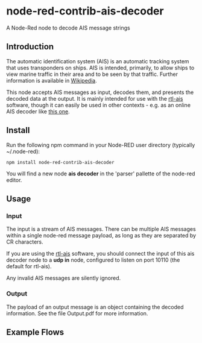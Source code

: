 # node-red-contrib-ais-decoder
A Node-Red node to decode AIS message strings

## Introduction
The automatic identification system (AIS) is an automatic tracking system that uses transponders on ships. AIS is intended, primarily, to allow ships to view marine traffic in their area and to be seen by that traffic. Further information is available in [Wikipedia](https://en.wikipedia.org/wiki/Automatic_identification_system).

This node accepts AIS messages as input, decodes them, and presents the decoded data at the output. It is mainly intended for use with the [rtl-ais](https://github.com/dgiardini/rtl-ais) software, though it can easily be used in other contexts - e.g. as an online AIS decoder like [this one](http://ais.tbsalling.dk).

## Install
Run the following npm command in your Node-RED user directory (typically ~/.node-red):
```
npm install node-red-contrib-ais-decoder
```
You will find a new node **ais decoder** in the 'parser' pallette of the node-red editor.

## Usage

### Input
The input is a stream of AIS messages. There can be multiple AIS messages within a single node-red message payload, as long as they are separated by CR characters.

If you are using the [rtl-ais](https://github.com/dgiardini/rtl-ais) software, you should connect the input of this ais decoder node to a **udp in** node, configured to listen on port 10110 (the default for rtl-ais).

Any invalid AIS messages are silently ignored.

### Output
The payload of an output message is an object containing the decoded information. See the file Output.pdf for more information.

## Example Flows


